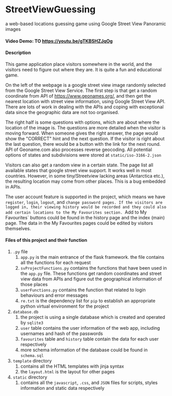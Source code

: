 # StreetViewGuessing

a web-based locations guessing game using Google Street View Panoramic images

#### Video Demo:  TO <https://youtu.be/gTKBSHZJqOg>

#### Description

This game application place visitors somewhere in the world, and the visitors need to figure out where they are. It is quite a fun and educational game.

On the left of the webpage is a google street view image randomly selected from the Google Street View Service. The first step is that get a random coordinate from API of <https://www.geonames.org/>, and then get the nearest location with street view information, using Google Street View API. There are lots of work in dealing with the APIs and coping with exceptional data since the geographic data are not too organised.

The right half is some questions with options, which are about where the location of the image is. The questions are more detailed when the visitor is moving forward. When someone gives the right answer, the page would show the "CORRECT" hint and the next question. If the visitor is right about the last question, there would be a button with the link for the next round. API of Geoname.com also processes reverse geocoding. All potential options of states and subdivisions were stored at `static/iso-3166-2.json`

Visitors can also get a random view in a certain state. The page list all available states that google street view support. It works well in most countries. However, in some tiny/Streetview lacking areas (Antarctica etc.), the resulting location may come from other places. This is a bug embedded in APIs.

The user account feature is supported in the project, which means we have `register`, `login`, `logout`, and `change password pages. If the visitors are logged in, their viewing history would be recorded and they could also add certain locations to the My Favourites section. `Add to My Favourites` buttons could be found in the history page and the index (main) page. The data in the My Favourites pages could be edited by visitors themselves.

#### Files of this project and their function

1. `.py` file
   1. `app.py` is the main entrance of the flask framework. the file contains all the functions for each request
   2. `svProjectFunctions.py` contains the functions that have been used in the `app.py` file. These functions get random coordinates and street view data from APIs and figure out the geographical information of those places
   3. `userFunctions.py` contains the function that related to login behaviours and error messages
   4. `re.txt` is the dependency list for `pip` to establish an appropriate python virtual environment for the project
2. `database.db`
   1. the project is using a single database which is created and operated by `sqlite3`
   2. `user` table contains the user information of the web app, including usernames and hash of the passwords
   3. `favourites` table and `history` table contain the data for each user respectively
   4. more schema information of the database could be found in `schema.sql`
3. `template` directory
   1. contains all the HTML templates with jinja syntax
   2. the `layout.html` is the layout for other pages
4. `static` directory
   1. contains all the `javascript`, `.css`, and `JSON` files for scripts, styles information and static data respectively